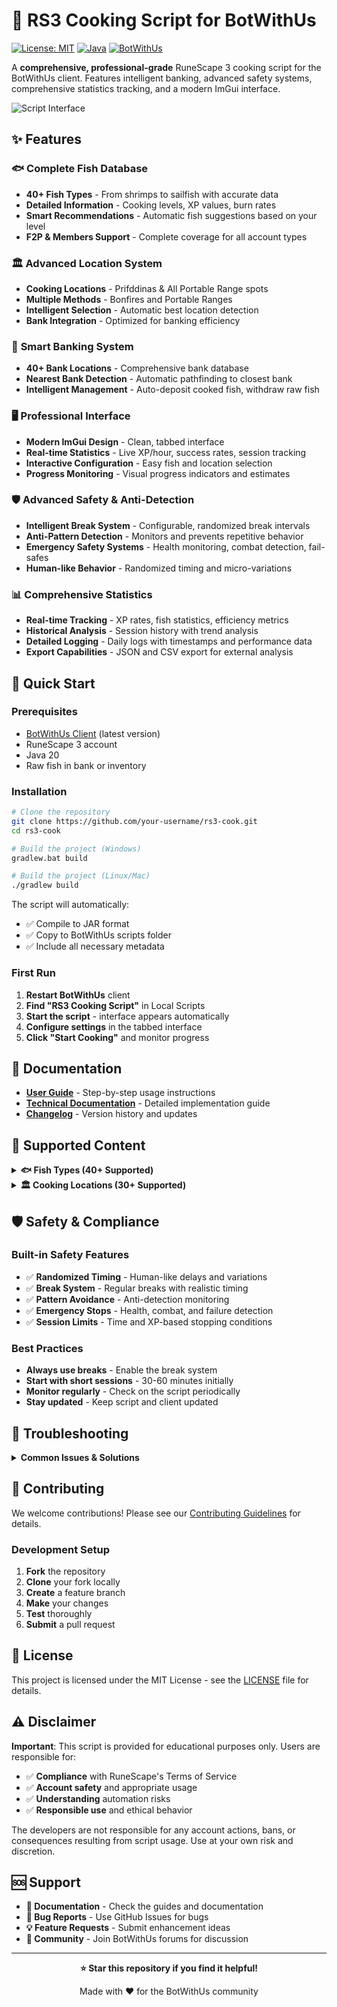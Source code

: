 # 🍳 RS3 Cooking Script for BotWithUs

[![License: MIT](https://img.shields.io/badge/License-MIT-yellow.svg)](https://opensource.org/licenses/MIT)
[![Java](https://img.shields.io/badge/Java-17+-orange.svg)](https://www.oracle.com/java/)
[![BotWithUs](https://img.shields.io/badge/BotWithUs-Compatible-blue.svg)](https://botwithus.net/)

A **comprehensive, professional-grade** RuneScape 3 cooking script for the BotWithUs client. Features intelligent banking, advanced safety systems, comprehensive statistics tracking, and a modern ImGui interface.

![Script Interface](https://via.placeholder.com/800x400/2c3e50/ecf0f1?text=RS3+Cooking+Script+Interface)

## ✨ Features

### 🐟 **Complete Fish Database**
- **40+ Fish Types** - From shrimps to sailfish with accurate data
- **Detailed Information** - Cooking levels, XP values, burn rates
- **Smart Recommendations** - Automatic fish suggestions based on your level
- **F2P & Members Support** - Complete coverage for all account types

### 🏛️ **Advanced Location System**
- **Cooking Locations** - Prifddinas & All Portable Range spots
- **Multiple Methods** - Bonfires and Portable Ranges
- **Intelligent Selection** - Automatic best location detection
- **Bank Integration** - Optimized for banking efficiency

### 🏦 **Smart Banking System**
- **40+ Bank Locations** - Comprehensive bank database
- **Nearest Bank Detection** - Automatic pathfinding to closest bank
- **Intelligent Management** - Auto-deposit cooked fish, withdraw raw fish

### 🖥️ **Professional Interface**
- **Modern ImGui Design** - Clean, tabbed interface
- **Real-time Statistics** - Live XP/hour, success rates, session tracking
- **Interactive Configuration** - Easy fish and location selection
- **Progress Monitoring** - Visual progress indicators and estimates

### 🛡️ **Advanced Safety & Anti-Detection**
- **Intelligent Break System** - Configurable, randomized break intervals
- **Anti-Pattern Detection** - Monitors and prevents repetitive behavior
- **Emergency Safety Systems** - Health monitoring, combat detection, fail-safes
- **Human-like Behavior** - Randomized timing and micro-variations

### 📊 **Comprehensive Statistics**
- **Real-time Tracking** - XP rates, fish statistics, efficiency metrics
- **Historical Analysis** - Session history with trend analysis
- **Detailed Logging** - Daily logs with timestamps and performance data
- **Export Capabilities** - JSON and CSV export for external analysis

## 🚀 Quick Start

### Prerequisites
- [BotWithUs Client](https://botwithus.net/) (latest version)
- RuneScape 3 account
- Java 20
- Raw fish in bank or inventory

### Installation
```bash
# Clone the repository
git clone https://github.com/your-username/rs3-cook.git
cd rs3-cook

# Build the project (Windows)
gradlew.bat build

# Build the project (Linux/Mac)
./gradlew build
```

The script will automatically:
- ✅ Compile to JAR format
- ✅ Copy to BotWithUs scripts folder
- ✅ Include all necessary metadata

### First Run
1. **Restart BotWithUs** client
2. **Find "RS3 Cooking Script"** in Local Scripts
3. **Start the script** - interface appears automatically
4. **Configure settings** in the tabbed interface
5. **Click "Start Cooking"** and monitor progress

## 📖 Documentation

- **[User Guide](USER_GUIDE.md)** - Step-by-step usage instructions
- **[Technical Documentation](DOCUMENTATION.md)** - Detailed implementation guide
- **[Changelog](CHANGELOG.md)** - Version history and updates

## 🎯 Supported Content

<details>
<summary><strong>🐟 Fish Types (40+ Supported)</strong></summary>

### Free-to-Play Fish
| Fish | Level | XP | Burn Level | Notes |
|------|-------|----|-----------|----|
| Shrimps | 1 | 30 | Never | Perfect starter |
| Sardine | 1 | 40 | Never | Good early option |
| Herring | 5 | 50 | Never | Low level training |
| Trout | 15 | 70 | 20 | Popular F2P choice |
| Pike | 20 | 80 | 25 | Decent experience |
| Salmon | 25 | 90 | 30 | Good mid-level |
| Tuna | 30 | 100 | 35 | Solid choice |
| Lobster | 40 | 120 | 45 | Popular training |
| Swordfish | 45 | 140 | 50 | High level F2P |

### Members Fish (Selection)
| Fish | Level | XP | Burn Level | Notes |
|------|-------|----|-----------|----|
| Karambwan | 30 | 190 | 35 | Excellent XP |
| Monkfish | 62 | 150 | 67 | Popular choice |
| Shark | 80 | 210 | 85 | High level |
| Rocktail | 93 | 225 | 98 | Elite training |
| Sailfish | 99 | 270 | Never | Best XP rates |

</details>

<details>
<summary><strong>🏛️ Cooking Locations (30+ Supported)</strong></summary>

### Free-to-Play Locations
- **Lumbridge Range** - Best F2P location, close bank upstairs
- **Varrock East Bank** - Popular, near Grand Exchange  
- **Al Kharid Range** - Good alternative with nearby bank
- **Edgeville Range** - Convenient location near bank
- **Grand Exchange Bonfire** - Increased XP rates

### Members Locations
- **Rogues' Den** - Excellent bank proximity (5 tiles)
- **Cooking Guild** - Best range location, requires chef's hat
- **Catherby** - Popular for fishing/cooking combination
- **Prifddinas** - High-level location with crystal range
- **Max Guild** - Premium location for maxed players

</details>

## 🛡️ Safety & Compliance

### Built-in Safety Features
- ✅ **Randomized Timing** - Human-like delays and variations
- ✅ **Break System** - Regular breaks with realistic timing
- ✅ **Pattern Avoidance** - Anti-detection monitoring
- ✅ **Emergency Stops** - Health, combat, and failure detection
- ✅ **Session Limits** - Time and XP-based stopping conditions

### Best Practices
- **Always use breaks** - Enable the break system
- **Start with short sessions** - 30-60 minutes initially
- **Monitor regularly** - Check on the script periodically
- **Stay updated** - Keep script and client updated

## 🔧 Troubleshooting

<details>
<summary><strong>Common Issues & Solutions</strong></summary>

### Script Not Appearing
- ✅ Check JAR file is in `%USERPROFILE%\BotWithUs\scripts\local\`
- ✅ Verify `script.ini` is included in JAR
- ✅ Restart BotWithUs client completely
- ✅ Check console for error messages

### Compilation Issues
- ✅ Ensure Java 17+ is installed
- ✅ Use IntelliJ IDEA for building
- ✅ Run `gradlew clean build` for fresh compilation

### Banking Problems
- ✅ Ensure raw fish are in bank
- ✅ Check bank preset configuration
- ✅ Verify bank location accessibility

</details>

## 🤝 Contributing

We welcome contributions! Please see our [Contributing Guidelines](CONTRIBUTING.md) for details.

### Development Setup
1. **Fork** the repository
2. **Clone** your fork locally
3. **Create** a feature branch
4. **Make** your changes
5. **Test** thoroughly
6. **Submit** a pull request

## 📄 License

This project is licensed under the MIT License - see the [LICENSE](LICENSE) file for details.

## ⚠️ Disclaimer

**Important**: This script is provided for educational purposes only. Users are responsible for:

- ✅ **Compliance** with RuneScape's Terms of Service
- ✅ **Account safety** and appropriate usage
- ✅ **Understanding** automation risks
- ✅ **Responsible use** and ethical behavior

The developers are not responsible for any account actions, bans, or consequences resulting from script usage. Use at your own risk and discretion.

## 🆘 Support

- **📖 Documentation** - Check the guides and documentation
- **🐛 Bug Reports** - Use GitHub Issues for bugs
- **💡 Feature Requests** - Submit enhancement ideas
- **💬 Community** - Join BotWithUs forums for discussion

---

<div align="center">

**⭐ Star this repository if you find it helpful!**

Made with ❤️ for the BotWithUs community

</div>
